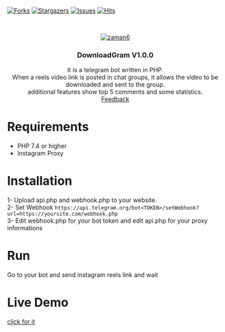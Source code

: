 [![Forks][forks-shield]][forks-url]
[![Stargazers][stars-shield]][stars-url]
[![Issues][issues-shield]][issues-url]
[![Hits](https://hits.seeyoufarm.com/api/count/incr/badge.svg?url=https://github.com/suphiyasin/DownloadGram&count_bg=%23C83D3D&title_bg=%23057386&icon=&icon_color=%23BA0808&title=View&edge_flat=false)](https://github.com/suphiyasin/Spotinsta)


<br />
<p align="center">
<a href="https://github.com/suphiyasin/DownloadGram/">
<img src="https://i.ibb.co/BPL4Nfb/zaman6.png" alt="zaman6" border="0">


</a>

<h3 align="center">DownloadGram V1.0.0</h3>

<p align="center">
   It is a telegram bot written in PHP.<br/>
When a reels video link is posted in chat groups, it allows the video to be downloaded and sent to the group.<br/>
additional features show top 5 comments and some statistics.
    <br>
    <a href="https://github.com/suphiyasin/DownloadGram/issues">Feedback</a>
   
  
</p>

# Requirements

- PHP 7.4 or higher
- Instagram Proxy

# Installation
1- Upload api.php and webhook.php to your website. <br/>
2- Set Webhook ``` https://api.telegram.org/bot<TOKEN>/setWebhook?url=https://yoursite.com/webhook.php ``` <br/>
3- Edit webhook.php for your bot token and edit api.php for your proxy informations <br/>

# Run
Go to your bot and send instagram reels link and wait

# Live Demo
[click for it](https://t.me/downloadgram_bot)

[forks-url]: https://github.com/suphiyasin/DownloadGram/network/members
[forks-shield]: https://img.shields.io/github/forks/suphiyasin/DownloadGram.svg?style=for-the-badge
[stars-shield]: https://img.shields.io/github/stars/suphiyasin/DownloadGram.svg?style=for-the-badge
[stars-url]: https://github.com/suphiyasin/DownloadGram/stargazers
[issues-shield]: https://img.shields.io/github/issues/suphiyasin/DownloadGram.svg?style=for-the-badge
[issues-url]: https://github.com/suphiyasin/DownloadGram/issues

